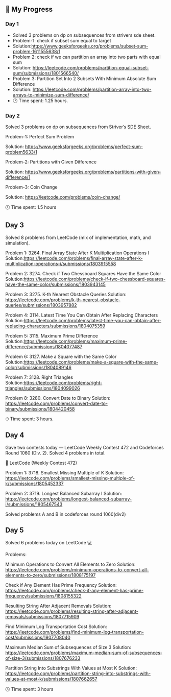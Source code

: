 ## 🚀 My Progress

### Day 1
- Solved 3  problems on dp on subsequences from strivers sde sheet.
- Problem-1: check if subset sum equal to target
- Solution:https://www.geeksforgeeks.org/problems/subset-sum-problem-1611555638/1
- Problem 2: check if we can partition an array into two parts with equal sum
- Solution: https://leetcode.com/problems/partition-equal-subset-sum/submissions/1801566540/
- Problem 3: Partition Set Into 2 Subsets With Minimum Absolute Sum Difference
- Solution: https://leetcode.com/problems/partition-array-into-two-arrays-to-minimize-sum-difference/
- 🕐 Time spent: 1.25 hours.
  
### Day 2

Solved 3 problems on dp on subsequences from Striver’s SDE Sheet.

Problem-1: Perfect Sum Problem

Solution: https://www.geeksforgeeks.org/problems/perfect-sum-problem5633/1

Problem-2: Partitions with Given Difference

Solution: https://www.geeksforgeeks.org/problems/partitions-with-given-difference/1

Problem-3: Coin Change

Solution: https://leetcode.com/problems/coin-change/

🕐 Time spent: 1.5 hours

## Day 3

Solved 8 problems from LeetCode (mix of implementation, math, and simulation).

Problem 1: 3264. Final Array State After K Multiplication Operations I
Solution:https://leetcode.com/problems/final-array-state-after-k-multiplication-operations-i/submissions/1803915558

Problem 2: 3274. Check if Two Chessboard Squares Have the Same Color
Solution:https://leetcode.com/problems/check-if-two-chessboard-squares-have-the-same-color/submissions/1803943145

Problem 3: 3275. K-th Nearest Obstacle Queries
Solution: https://leetcode.com/problems/k-th-nearest-obstacle-queries/submissions/1803957882

Problem 4: 3114. Latest Time You Can Obtain After Replacing Characters
 Solution:https://leetcode.com/problems/latest-time-you-can-obtain-after-replacing-characters/submissions/1804075359

Problem 5: 3115. Maximum Prime Difference
Solution:https://leetcode.com/problems/maximum-prime-difference/submissions/1804077487

Problem 6: 3127. Make a Square with the Same Color
Solution:https://leetcode.com/problems/make-a-square-with-the-same-color/submissions/1804089146

Problem 7: 3128. Right Triangles
Solution:https://leetcode.com/problems/right-triangles/submissions/1804099026

Problem 8: 3280. Convert Date to Binary
Solution: https://leetcode.com/problems/convert-date-to-binary/submissions/1804420458

⏱ Time spent: 3 hours.

## Day 4

Gave two contests today — LeetCode Weekly Contest 472 and Codeforces Round 1060 (Div. 2).
Solved 4 problems in total.

🧩 LeetCode (Weekly Contest 472)

Problem 1: 3718. Smallest Missing Multiple of K
Solution: https://leetcode.com/problems/smallest-missing-multiple-of-k/submissions/1805452337

Problem 2: 3719. Longest Balanced Subarray I
Solution: https://leetcode.com/problems/longest-balanced-subarray-i/submissions/1805467543


Solved problems A and B in codeforces round 1060(div2)


   ## Day 5

Solved 6 problems today on LeetCode 💻

Problems:

Minimum Operations to Convert All Elements to Zero
Solution: https://leetcode.com/problems/minimum-operations-to-convert-all-elements-to-zero/submissions/1808175197

Check if Any Element Has Prime Frequency
Solution: https://leetcode.com/problems/check-if-any-element-has-prime-frequency/submissions/1808155322

Resulting String After Adjacent Removals
Solution: https://leetcode.com/problems/resulting-string-after-adjacent-removals/submissions/1807715909

Find Minimum Log Transportation Cost
Solution: https://leetcode.com/problems/find-minimum-log-transportation-cost/submissions/1807708040

Maximum Median Sum of Subsequences of Size 3
Solution: https://leetcode.com/problems/maximum-median-sum-of-subsequences-of-size-3/submissions/1807676233

Partition String Into Substrings With Values at Most K
Solution: https://leetcode.com/problems/partition-string-into-substrings-with-values-at-most-k/submissions/1807662657

🕒 Time spent: 3 hours
   
